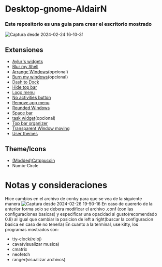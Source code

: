 # Desktop-gnome-AldairN
### Este repositorio es una guia para crear el escritorio mostrado
![Captura desde 2024-02-24 16-10-31](https://github.com/AldairN/Desktop-gnome-AldairN/assets/157073386/58dd4b78-deed-4209-983d-13bedc9239b3)
## Extensiones
- [Aylur's widgets](https://extensions.gnome.org/extension/5338/aylurs-widgets/)
- [Blur my Shell](https://extensions.gnome.org/extension/3193/blur-my-shell/)
- [Arrange Windows](https://extensions.gnome.org/extension/1604/arrange-windows/)(opcional)
- [Burn my windows](https://extensions.gnome.org/extension/4679/burn-my-windows/)(opcional)
- [Dash to Dock](https://extensions.gnome.org/extension/307/dash-to-dock/)
- [Hide top bar](https://extensions.gnome.org/extension/545/hide-top-bar/)
- [Logo menu](https://extensions.gnome.org/extension/4451/logo-menu/)
- [No activities button](https://extensions.gnome.org/extension/3184/no-activities-button/)
- [Remove app menu](https://extensions.gnome.org/extension/3906/remove-app-menu/)
- [Rounded Windows](https://extensions.gnome.org/extension/5237/rounded-window-corners/)
- [Space bar](https://extensions.gnome.org/extension/5090/space-bar/)
- [task widget](https://extensions.gnome.org/extension/3569/task-widget/)(opcional)
- [Top bar organizer](https://extensions.gnome.org/extension/4356/top-bar-organizer/)
- [Transparent Window moving](https://extensions.gnome.org/extension/1446/transparent-window-moving/)
- [User themes](https://extensions.gnome.org/extension/19/user-themes/)
## Theme/Icons
- [(Modded)Catppuccin](https://github.com/ART3MISTICAL/dotfiles/tree/main/theme)
- Numix-Circle
# Notas y consideraciones
Hice cambios en el archivo de conky para que se vea de la siguiente manera
![Captura desde 2024-02-26 19-50-16](https://github.com/AldairN/Desktop-gnome-AldairN/assets/157073386/af043e4c-46d8-49be-9dee-039fbb87373d)
En caso de quererlo de la anterior forma solo se debera modificar el archivo .conf (con las configuraciones basicas) y especificar una opacidad al gusto(recomendado 0.8) al igual que cambiar la posicion de left a right(buscar la configuracion basica en caso de no tenerla)
En cuanto a la terminal, use kitty, los programas mostrados son:
- tty-clock(reloj)
- cava(visualizar musica)
- cmatrix
- neofetch
- ranger(visualizar archivos)
